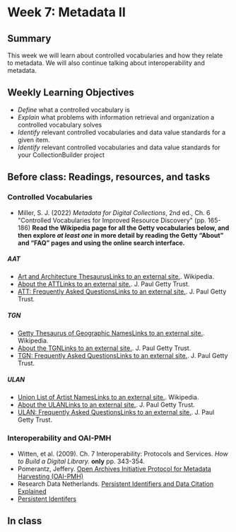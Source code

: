 # Week 7: Metadata II

## Summary
This week we will learn about controlled vocabularies and how they relate to metadata. We will also continue talking about interoperability and metadata.
## Weekly Learning Objectives
- *Define* what a controlled vocabulary is
- *Explain* what problems with information retrieval and organization a controlled vocabulary solves
- *Identify* relevant controlled vocabularies and data value standards for a given item.
- *Identify* relevant controlled vocabularies and data value standards for your CollectionBuilder project

## Before class: Readings, resources, and tasks
### Controlled Vocabularies
- Miller, S. J. (2022) _Metadata for Digital Collections_, 2nd ed., Ch. 6 "Controlled Vocabularies for Improved Resource Discovery" (pp. 165-186)
**Read the Wikipedia page for all the Getty vocabularies below, and then explore _at least one_ in more detail by reading the Getty “About” and “FAQ” pages and using the online search interface.**  

##### AAT
-   [Art and Architecture ThesaurusLinks to an external site.](https://en.wikipedia.org/wiki/Art_%26_Architecture_Thesaurus). Wikipedia.
-   [About the ATTLinks to an external site.](http://www.getty.edu/research/tools/vocabularies/aat/about.html). J. Paul Getty Trust.
-   [ATT: Frequently Asked QuestionsLinks to an external site.](http://www.getty.edu/research/tools/vocabularies/aat/aat_faq.html). J. Paul Getty Trust.

##### TGN
-   [Getty Thesaurus of Geographic NamesLinks to an external site.](https://en.wikipedia.org/wiki/Getty_Thesaurus_of_Geographic_Names). Wikipedia.
-   [About the TGNLinks to an external site.](http://www.getty.edu/research/tools/vocabularies/tgn/about.html). J. Paul Getty Trust.
-   [TGN: Frequently Asked QuestionsLinks to an external site.](http://www.getty.edu/research/tools/vocabularies/tgn/faq.html). J. Paul Getty Trust.

##### ULAN
-   [Union List of Artist NamesLinks to an external site.](https://en.wikipedia.org/wiki/Union_List_of_Artist_Names). Wikipedia.
-   [About the ULANLinks to an external site.](http://www.getty.edu/research/tools/vocabularies/ulan/about.html). J. Paul Getty Trust.
-   [ULAN: Frequently Asked QuestionsLinks to an external site.](http://www.getty.edu/research/tools/vocabularies/ulan/faq.html). J. Paul Getty Trust.

### Interoperability and OAI-PMH
- Witten, et al. (2009). Ch. 7 Interoperability: Protocols and Services. _How to Build a Digital Library._ **only** pp. 343-354.
- Pomerantz, Jeffery. [Open Archives Initiative Protocol for Metadata Harvesting (OAI-PMH)](https://youtu.be/fpz4fzKvVTg)
- Research Data Netherlands. [Persistent Identifiers and Data Citation Explained](https://www.youtube.com/watch?v=PgqtiY7oZ6k)
- [Persistent Identifers](https://transportation.libguides.com/persistent_identifiers)

## In class
